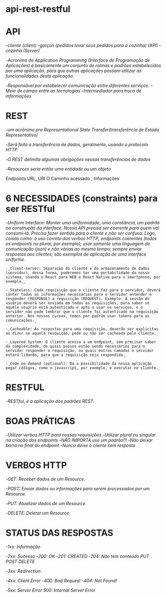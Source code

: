 # api-rest-restful

# API

-_cliente (client)_
-_garçon (pedidos levar seus pedidos para a cozinha) (API)_
-_cozinha (Server)_

-_Acronimo de Application Programming (Interface de Programação de Aplicações) é basicamente um conjunto de rotinas e padrões estabelecidos por uma aplicação, para que outras aplicações
possam utilizar as funcionalidades desta aplicação._

-_Responsável por estabelecer comunicação entre diferentes serviços._
-_Meio de campo entre as tecnologias_
-_Intermediador para troca de informações_

# REST

-_um acrônimo pra Representational State Transfer(transferência de Estado Representativo)_

-_Será feita a transferência de dados, geralmente, usando o protocolo HTTP._

-_O REST delimita algumas obrigações nessas transferências de dados_

-_Resources seria então uma entidade ou um objeto_

Endpoints URL, URI O Caminho acessado , Informações


# 6 NECESSIDADES (constraints) para ser RESTful

   -_Uniform Interface: Manter uma uniformidade, uma constância, um padrão na construção da interface. Nossa API precisa ser coerente para quem vai consumi-lá. Precisa fazer sentido para o cliente e não ser confusa. Logo, coisas como: o uso correto dos verbos HTTP; endpoints coerentes (todos os endpoints no plural, por exemplo); usar somente uma linguagem de comunicação (json) e não várias ao mesmo tempo; sempre enviar respostas aos clientes; são exemplos de aplicação de uma interface uniforme._

    -_Client-server: Separação do cliente e do armazenamento de dados (servidor), dessa forma, poderemos ter uma portabilidade do nosso sistema, usando o React para WEB e React Native para o smartphone, por exemplo._

    -_Stateless: Cada requisição que o cliente faz para o servidor, deverá conter todas as informações necessárias para o servidor entender e responder (RESPONSE) a requisição (REQUEST). Exemplo: A sessão do usuário deverá ser enviada em todas as requisições, para saber se aquele usuário está autenticado e apto a usar os serviços, e o servidor não pode lembrar que o cliente foi autenticado na requisição anterior. Nos nossos cursos, temos por padrão usar tokens para as comunicações._

    -_Cacheable: As respostas para uma requisição, deverão ser explicitas ao dizer se aquela resquição, pode ou não ser cacheada pelo cliente._

    -_Layered System: O cliente acessa a um endpoint, sem precisar saber da complexidade, de quais passos estão sendo necessários para o servidor responder a requisição, ou quais outras camadas o servidor estará lidando, para que a requisição seja respondida._

    -_Code on demand (optional): Dá a possibilidade da nossa aplicação pegar códigos, como o javascript, por exemplo, e executar no cliente._

# RESTFUL

-_RESTful, é a aplicação dos padrões REST._

# BOAS PRÁTICAS

-_Utilizar verbos HTTP para nossas requisições_
-_Utilizar plural ou singular na criação dos endpoints_ 
-_NÃO IMPORTA use um padrão!!!_
-_Não deixar barra no final do endpoint_
-_Nunca deixe o cliente sem resposta_


# VERBOS HTTP

-_GET: Receber dados de um Resource._

-_POST: Enviar dados ou informações para serem processados por um Resource._

-_PUT: Atualizar dados de um Resource._

-_DELETE: Deletar um Resource_

# STATUS DAS RESPOSTAS

-_1xx: Informação_

-_2xx: Sucesso_
       -_200: OK_
       -_201: CREATED_
       -_204: Não tem conteúdo PUT POST DELETE_
       
-_3xx: Redirection_

-_4xx: Client Error_
        -_400: Bad Request_
        -_404: Not Found!_
        
-_5xx: Server Error 500: Internal Server Error_        




